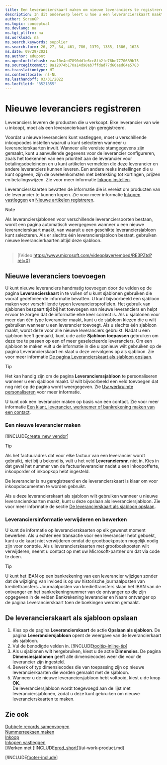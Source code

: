 ```yaml
---
title: Een leverancierskaart maken om nieuwe leveranciers te registreren (bevat video)
description: In dit onderwerp leert u hoe u een leverancierskaart maakt om een nieuwe leverancier te registreren en leverancierskaarten als sjabloon op te slaan.
author: SorenGP
ms.topic: conceptual
ms.devlang: na
ms.tgt_pltfrm: na
ms.workload: na
ms.search.keywords: supplier
ms.search.form: 26, 27, 34, 461, 786, 1379, 1385, 1386, 1628
ms.date: 09/29/2021
ms.author: edupont
ms.openlocfilehash: eaa10e4ed7890dd1e6cc8fb2fe76be7770689b75
ms.sourcegitcommit: 8a12074b170a14d98ab7ffdad77d66aed64e5783
ms.translationtype: HT
ms.contentlocale: nl-NL
ms.lasthandoff: 03/31/2022
ms.locfileid: "8521855"
---
```

# <a name="register-new-vendors"></a>Nieuwe leveranciers registreren

Leveranciers leveren de producten die u verkoopt. Elke leverancier van wie u inkoopt, moet als een leverancierkaart zijn geregistreerd.

Voordat u nieuwe leveranciers kunt vastleggen, moet u verschillende inkoopcodes instellen waaruit u kunt selecteren wanneer u leverancierskaarten invult. Wanneer alle vereiste stamgegevens zijn gemaakt, kunt u aanvullende gegevens voor de leverancier configureren, zoals het toekennen van een prioriteit aan de leverancier voor betalingsdoeleinden en u kunt artikelen vermelden die deze leverancier en andere leveranciers kunnen leveren. Een andere reeks instellingen die u kunt opgeven, zijn de overeenkomsten met betrekking tot kortingen, prijzen en betalingswijzen. Zie voor meer informatie [Inkoop instellen](purchasing-setup-purchasing.md).

Leverancierskaarten bevatten de informatie die is vereist om producten van de leverancier te kunnen kopen. Zie voor meer informatie [Inkopen vastleggen](purchasing-how-record-purchases.md) en [Nieuwe artikelen registreren](inventory-how-register-new-items.md).

> [!NOTE]  
> Als leveranciersjablonen voor verschillende leveranciersoorten bestaan, wordt een pagina automatisch weergegeven wanneer u een nieuwe leverancierskaart maakt, van waaruit u een geschikte leveranciersjabloon kunt selecteren. Als er slechts één leveranciersjabloon bestaat, gebruiken nieuwe leverancierkaarten altijd deze sjabloon.
<br><br>  

> [!Video https://www.microsoft.com/videoplayer/embed/RE3PZtd?rel=0]

## <a name="adding-new-vendors"></a>Nieuwe leveranciers toevoegen
U kunt nieuwe leveranciers handmatig toevoegen door de velden op de pagina **Leverancierskaart** in te vullen of u kunt sjablonen gebruiken die vooraf gedefinieerde informatie bevatten. U kunt bijvoorbeeld een sjabloon maken voor verschillende typen leveranciersprofielen. Het gebruik van sjablonen bespaart tijd bij het toevoegen van nieuwe leveranciers en helpt ervoor te zorgen dat de informatie elke keer correct is. Als u sjablonen voor meer dan één type leverancier maakt, kunt u de sjabloon kiezen die u wilt gebruiken wanneer u een leverancier toevoegt. Als u slechts één sjabloon maakt, wordt deze voor alle nieuwe leveranciers gebruikt. Nadat u een sjabloon heeft gemaakt, kunt u de actie **Sjabloon toepassen** gebruiken om deze toe te passen op een of meer geselecteerde leveranciers. Om een sjabloon te maken vult u de informatie in die u opnieuw wilt gebruiken op de pagina Leverancierskaart en slaat u deze vervolgens op als sjabloon. Zie voor meer informatie [De pagina Leverancierskaart als sjabloon opslaan](purchasing-how-register-new-vendors.md#to-save-the-vendor-card-as-a-template).

> [!TIP]
> Het kan handig zijn om de pagina **Leverancierssjabloon** te personaliseren wanneer u een sjabloon maakt. U wilt bijvoorbeeld een veld toevoegen dat nog niet op de pagina wordt weergegeven. Zie [Uw werkruimte personaliseren](/dynamics365/business-central/ui-personalization-user#to-start-personalizing-a-page-through-the-personalizing-banner) voor meer informatie.

U kunt ook een leverancier maken op basis van een contact. Zie voor meer informatie [Een klant, leverancier, werknemer of bankrekening maken van een contact](marketing-create-contact-companies.md#to-create-a-customer-vendor-employee-or-bank-account-from-a-contact). 

### <a name="to-create-a-new-vendor"></a>Een nieuwe leverancier maken

[!INCLUDE[create_new_vendor](includes/create_new_vendor.md)]

> [!TIP]  
> Als het factuuradres dat voor elke factuur van een leverancier wordt gebruikt, niet bij u bekend is, vult u het veld **Leveranciersnr.** niet in. Kies in dat geval het nummer van de factuurleverancier nadat u een inkoopofferte, inkooporder of inkoopkop hebt ingesteld.

De leverancier is nu geregistreerd en de leverancierskaart is klaar om voor inkoopdocumenten te worden gebruikt.

Als u deze leverancierskaart als sjabloon wilt gebruiken wanneer u nieuwe leverancierskaarten maakt, kunt u deze opslaan als leveranciersjabloon. Zie voor meer informatie de sectie [De leverancierskaart als sjabloon opslaan](#to-save-the-vendor-card-as-a-template).

### <a name="deleting-and-editing-vendor-information"></a>Leveranciersinformatie verwijderen en bewerken

U kunt de informatie op leverancierskaarten op elk gewenst moment bewerken. Als u echter een transactie voor een leverancier hebt geboekt, kunt u de kaart niet verwijderen omdat de grootboekposten mogelijk nodig zijn voor controle. Als u leverancierskaarten met grootboekposten wilt verwijderen, neemt u contact op met uw Microsoft-partner om dat via code te doen.

> [!TIP]
> U kunt het IBAN op een bankrekening van een leverancier wijzigen zonder dat de wijziging van invloed is op uw historische journaalposten van krediettransfers. Journaalposten van krediettransfers slaan het IBAN van de ontvanger en het bankrekeningnummer van de ontvanger op die zijn opgegeven in de velden Bankrekening leverancier en Naam ontvanger op de pagina Leverancierskaart toen de boekingen werden gemaakt.


## <a name="to-save-the-vendor-card-as-a-template"></a>De leverancierskaart als sjabloon opslaan

1. Kies op de pagina **Leverancierskaart** de actie **Opslaan als sjabloon**. De pagina **Leveranciersjabloon** opent de weergave van de leverancierkaart als sjabloon.
2. Vul de benodigde velden in. [!INCLUDE[tooltip-inline-tip](includes/tooltip-inline-tip_md.md)]
3. Als u sjablonen wilt hergebruiken, kiest u de actie **Dimensies**. De pagina **Dimensiesjablonen** geeft alle dimensiecodes weer die voor de leverancier zijn ingesteld.
4. Bewerk of typ dimensiecodes die van toepassing zijn op nieuwe leverancierkaarten die worden gemaakt met de sjabloon.
5. Wanneer u de nieuwe leveranciersjabloon hebt voltooid, kiest u de knop **OK**.  
   De leveranciersjabloon wordt toegevoegd aan de lijst met leveranciersjablonen, zodat u deze kunt gebruiken om nieuwe leverancierskaarten te maken.

## <a name="see-also"></a>Zie ook

[Dubbele records samenvoegen](sales-how-merge-duplicate-records.md)  
[Nummerreeksen maken](ui-create-number-series.md)  
[Inkoop](purchasing-manage-purchasing.md)  
[Inkopen vastleggen](purchasing-how-record-purchases.md)  
[Werken met [!INCLUDE[prod_short](includes/prod_short.md)]](ui-work-product.md)  

[!INCLUDE[footer-include](includes/footer-banner.md)]